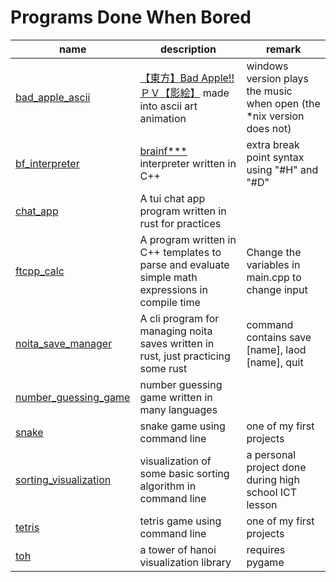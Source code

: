 # Programs Done When Bored

| name                                           | description                                                                                         | remark                                                                 |
| ---------------------------------------------- | --------------------------------------------------------------------------------------------------- | ---------------------------------------------------------------------- |
| [bad_apple_ascii](bad_apple_ascii)             | [【東方】Bad Apple!! ＰＶ【影絵】](https://www.youtube.com/watch?v=FtutLA63Cp8) made into ascii art animation | windows version plays the music when open (the \*nix version does not) |
| [bf_interpreter](bf_interpreter)               | [brainf\*\*\*](https://en.wikipedia.org/wiki/Brainfuck) interpreter written in C++                  | extra break point syntax using "#H" and "#D"                           |
| [chat_app](chat_app)                           | A tui chat app program written in rust for practices                                                |                                                                        |
| [ftcpp_calc](ftcpp_calc)                       | A program written in C++ templates to parse and evaluate simple math expressions in compile time    | Change the variables in main.cpp to change input                       |
| [noita_save_manager](noita_save_manager)       | A cli program for managing noita saves written in rust, just practicing some rust                   | command contains save [name], laod [name], quit                        |
| [number_guessing_game](number_guessing_game)   | number guessing game written in many languages                                                      |                                                                        |
| [snake](snake)                                 | snake game using command line                                                                       | one of my first projects                                               |
| [sorting_visualization](sorting_visualization) | visualization of some basic sorting algorithm in command line                                       | a personal project done during high school ICT lesson                  |
| [tetris](tetris)                               | tetris game using command line                                                                      | one of my first projects                                               |
| [toh](toh)                                     | a tower of hanoi visualization library                                                              | requires pygame                                                        |
